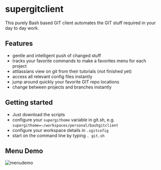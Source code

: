 # supergitclient

This purely Bash based GIT client automates the GIT stuff required in your day to day work.

## Features

* gentle and intelligent push of changed stuff
* tracks your favorite commands to make a favorites menu for each project
* attlassians view on git from their tutorials (not finished yet)
* access all relevant config files instantly
* jump around quickly your favorite GIT repo locations
* change between projects and branches instantly

## Getting started

- Just download the scripts
- configure your `supergithome` variable in git.sh, e.g. `supergithome=~/workspaces/personal/bashgitclient`
- configure your workspace details in `.sgitcofig`
- start on the command line by typing `. git.sh`

## Menu Demo

![menudemo](https://user-images.githubusercontent.com/876604/50402436-f47f8f00-0796-11e9-8226-f27bad266791.png)

